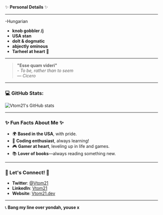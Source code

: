 ✨ **Personal Details** ✨

---
-Hungarian
- **knob gobbler /j** 
- **USA stan**
- **dolt & dogmatic** 
- **abjectly ominous** 
- **Tarheel at heart** 💙

---

> **"Esse quam videri"**  
> _- To be, rather than to seem_  
> _— Cicero_


---

### 💻 GitHub Stats:

![Vtom21's GitHub stats](https://github-readme-stats.vercel.app/api?username=Vtom21&show_icons=true&theme=radical)

---

### ✨ Fun Facts About Me ✨

- 🌍 **Based in the USA**, with pride.
- 🤖 **Coding enthusiast**, always learning!
- 🎮 **Gamer at heart**, leveling up in life and games.
- 📚 **Lover of books**—always reading something new.

---

### 🌟 Let's Connect! 🌟

- **Twitter**: [@Vtom21](https://twitter.com/Vtom21)
- **LinkedIn**: [Vtom21](https://www.linkedin.com/in/Vtom21/)
- **Website**: [Vtom21.dev](https://Vtom21.dev)

---

📞 **Bang my line over yondah, youse x**

